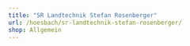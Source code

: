 ```yaml
---
title: "SR Landtechnik Stefan Rosenberger"
url: /hoesbach/sr-landtechnik-stefan-rosenberger/
shop: Allgemein
---
```

